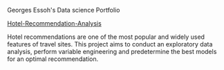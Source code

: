 Georges Essoh's Data science Portfolio



[Hotel-Recommendation-Analysis](https://github.com/goessoh/Hotel-Recommendation-Analysis)

Hotel recommendations are one of the most popular and widely used features of travel sites. This project aims to conduct an exploratory data analysis, perform variable engineering and predetermine the best models for an optimal recommendation.
